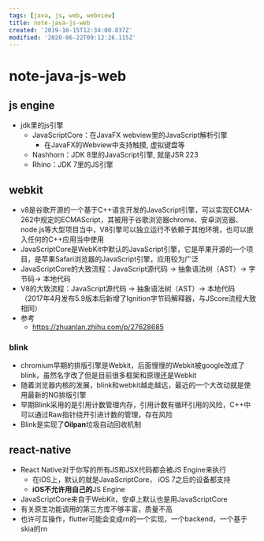 ```yaml
---
tags: [java, js, web, webview]
title: note-java-js-web
created: '2019-10-15T12:34:00.837Z'
modified: '2020-06-22T09:12:26.115Z'
---
```


# note-java-js-web

## js engine
- jdk里的js引擎  
  - JavaScriptCore：在JavaFX webview里的JavaScript解析引擎
    - 在JavaFX的Webview中支持触摸, 虚拟键盘等
  - Nashhorn：JDK 8里的JavaScript引擎, 就是JSR 223
  - Rhino：JDK 7里的JS引擎

## webkit
- v8是谷歌开源的一个基于C++语言开发的JavaScript引擎，可以实现ECMA-262中规定的ECMAScript，其被用于谷歌浏览器chrome、安卓浏览器、node.js等大型项目当中，V8引擎可以独立运行不依赖于其他环境，也可以嵌入任何的C++应用当中使用
- JavaScriptCore是WebKit中默认的JavaScript引擎，它是苹果开源的一个项目，是苹果Safari浏览器的JavaScript引擎，应用较为广泛
- JavaScriptCore的大致流程：JavaScript源代码 -> 抽象语法树（AST）-> 字节码-> 本地代码
- V8的大致流程：JavaScript源代码 -> 抽象语法树（AST）-> 本地代码 （2017年4月发布5.9版本后新增了Ignition字节码解释器，与JScore流程大致相同）
- 参考
  - https://zhuanlan.zhihu.com/p/27628685

### blink
- chromium早期的排版引擎是Webkit，后面慢慢的Webkit被google改成了blink，虽然名字改了但是目前很多框架和原理还是Webkit
- 随着浏览器内核的发展，blink和webkit越走越远，最近的一个大改动就是使用最新的NG排版引擎
- 早期Blink采用的是引用计数管理内存，引用计数有循环引用的风险，C++中可以通过Raw指针绕开引进计数的管理，存在风险
- Blink是实现了**Oilpan**垃圾自动回收机制

## react-native
- React Native对于你写的所有JS和JSX代码都会被JS Engine来执行
  - 在iOS上，默认的就是JavaScriptCore， iOS 7之后的设备都支持
  - **iOS不允许用自己的**JS Engine
- JavaScriptCore来自于WebKit，安卓上默认也是用JavaScriptCore
- 有关原生功能调用的第三方库不够丰富，质量不高
- 也许可互操作，flutter可能会变成rn的一个实现，一个backend，一个基于skia的rn

